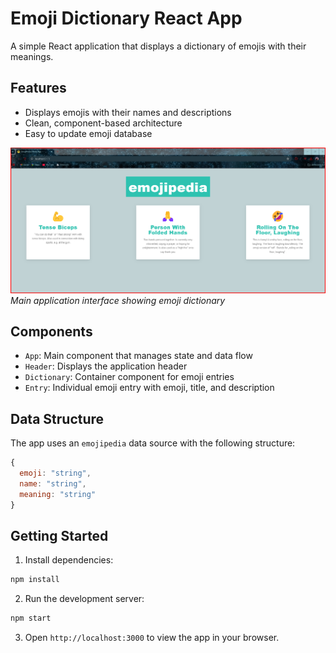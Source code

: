 # Emoji Dictionary React App

A simple React application that displays a dictionary of emojis with their meanings.

## Features

- Displays emojis with their names and descriptions
- Clean, component-based architecture
- Easy to update emoji database


![App Screenshot](./public/Output_Emoji.png)
*Main application interface showing emoji dictionary*


## Components

- `App`: Main component that manages state and data flow
- `Header`: Displays the application header
- `Dictionary`: Container component for emoji entries
- `Entry`: Individual emoji entry with emoji, title, and description

## Data Structure

The app uses an `emojipedia` data source with the following structure:
```javascript
{
  emoji: "string",
  name: "string",
  meaning: "string"
}
```

## Getting Started

1. Install dependencies:
```bash
npm install
```

2. Run the development server:
```bash
npm start
```

3. Open `http://localhost:3000` to view the app in your browser.
